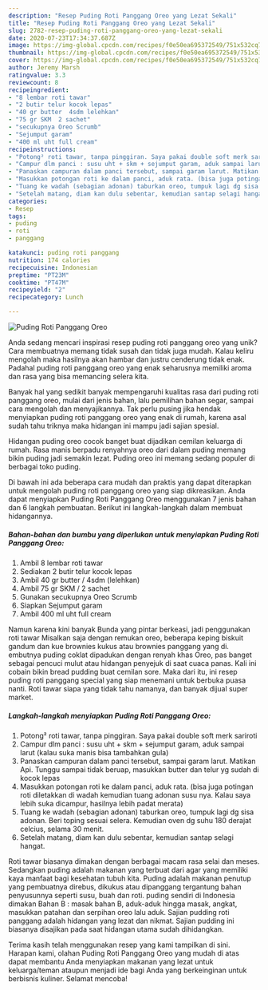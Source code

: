 ```yaml
---
description: "Resep Puding Roti Panggang Oreo yang Lezat Sekali"
title: "Resep Puding Roti Panggang Oreo yang Lezat Sekali"
slug: 2782-resep-puding-roti-panggang-oreo-yang-lezat-sekali
date: 2020-07-23T17:34:37.687Z
image: https://img-global.cpcdn.com/recipes/f0e50ea695372549/751x532cq70/puding-roti-panggang-oreo-foto-resep-utama.jpg
thumbnail: https://img-global.cpcdn.com/recipes/f0e50ea695372549/751x532cq70/puding-roti-panggang-oreo-foto-resep-utama.jpg
cover: https://img-global.cpcdn.com/recipes/f0e50ea695372549/751x532cq70/puding-roti-panggang-oreo-foto-resep-utama.jpg
author: Jeremy Marsh
ratingvalue: 3.3
reviewcount: 8
recipeingredient:
- "8 lembar roti tawar"
- "2 butir telur kocok lepas"
- "40 gr butter  4sdm lelehkan"
- "75 gr SKM  2 sachet"
- "secukupnya Oreo Scrumb"
- "Sejumput garam"
- "400 ml uht full cream"
recipeinstructions:
- "Potong² roti tawar, tanpa pinggiran. Saya pakai double soft merk sariroti"
- "Campur dlm panci : susu uht + skm + sejumput garam, aduk sampai larut (kalau suka manis bisa tambahkan gula)"
- "Panaskan campuran dalam panci tersebut, sampai garam larut. Matikan Api. Tunggu sampai tidak beruap, masukkan butter dan telur yg sudah di kocok lepas"
- "Masukkan potongan roti ke dalam panci, aduk rata. (bisa juga potingan roti diletakkan di wadah kemudian tuang adonan susu nya. Kalau saya lebih suka dicampur, hasilnya lebih padat merata)"
- "Tuang ke wadah (sebagian adonan) taburkan oreo, tumpuk lagi dg sisa adonan. Beri toping sesuai selera. Kemudian oven dg suhu 180 derajat celcius, selama 30 menit."
- "Setelah matang, diam kan dulu sebentar, kemudian santap selagi hangat."
categories:
- Resep
tags:
- puding
- roti
- panggang

katakunci: puding roti panggang 
nutrition: 174 calories
recipecuisine: Indonesian
preptime: "PT23M"
cooktime: "PT47M"
recipeyield: "2"
recipecategory: Lunch

---
```



![Puding Roti Panggang Oreo](https://img-global.cpcdn.com/recipes/f0e50ea695372549/751x532cq70/puding-roti-panggang-oreo-foto-resep-utama.jpg)

Anda sedang mencari inspirasi resep puding roti panggang oreo yang unik? Cara membuatnya memang tidak susah dan tidak juga mudah. Kalau keliru mengolah maka hasilnya akan hambar dan justru cenderung tidak enak. Padahal puding roti panggang oreo yang enak seharusnya memiliki aroma dan rasa yang bisa memancing selera kita.

Banyak hal yang sedikit banyak mempengaruhi kualitas rasa dari puding roti panggang oreo, mulai dari jenis bahan, lalu pemilihan bahan segar, sampai cara mengolah dan menyajikannya. Tak perlu pusing jika hendak menyiapkan puding roti panggang oreo yang enak di rumah, karena asal sudah tahu triknya maka hidangan ini mampu jadi sajian spesial.

Hidangan puding oreo cocok banget buat dijadikan cemilan keluarga di rumah. Rasa manis berpadu renyahnya oreo dari dalam puding memang bikin puding jadi semakin lezat. Puding oreo ini memang sedang populer di berbagai toko puding.


Di bawah ini ada beberapa cara mudah dan praktis yang dapat diterapkan untuk mengolah puding roti panggang oreo yang siap dikreasikan. Anda dapat menyiapkan Puding Roti Panggang Oreo menggunakan 7 jenis bahan dan 6 langkah pembuatan. Berikut ini langkah-langkah dalam membuat hidangannya.

<!--inarticleads1-->

##### Bahan-bahan dan bumbu yang diperlukan untuk menyiapkan Puding Roti Panggang Oreo:

1. Ambil 8 lembar roti tawar
1. Sediakan 2 butir telur kocok lepas
1. Ambil 40 gr butter / 4sdm (lelehkan)
1. Ambil 75 gr SKM / 2 sachet
1. Gunakan secukupnya Oreo Scrumb
1. Siapkan Sejumput garam
1. Ambil 400 ml uht full cream


Namun karena kini banyak Bunda yang pintar berkeasi, jadi penggunakan roti tawar Misalkan saja dengan remukan oreo, beberapa keping biskuit gandum dan kue brownies kukus atau brownies panggang yang di. embutnya puding coklat dipadukan dengan renyah khas Oreo, pas banget sebagai pencuci mulut atau hidangan penyejuk di saat cuaca panas. Kali ini cobain bikin bread pudding buat cemilan sore. Maka dari itu, ini resep puding roti panggang special yang siap menemani untuk berbuka puasa nanti. Roti tawar siapa yang tidak tahu namanya, dan banyak dijual super market. 

<!--inarticleads2-->

##### Langkah-langkah menyiapkan Puding Roti Panggang Oreo:

1. Potong² roti tawar, tanpa pinggiran. Saya pakai double soft merk sariroti
1. Campur dlm panci : susu uht + skm + sejumput garam, aduk sampai larut (kalau suka manis bisa tambahkan gula)
1. Panaskan campuran dalam panci tersebut, sampai garam larut. Matikan Api. Tunggu sampai tidak beruap, masukkan butter dan telur yg sudah di kocok lepas
1. Masukkan potongan roti ke dalam panci, aduk rata. (bisa juga potingan roti diletakkan di wadah kemudian tuang adonan susu nya. Kalau saya lebih suka dicampur, hasilnya lebih padat merata)
1. Tuang ke wadah (sebagian adonan) taburkan oreo, tumpuk lagi dg sisa adonan. Beri toping sesuai selera. Kemudian oven dg suhu 180 derajat celcius, selama 30 menit.
1. Setelah matang, diam kan dulu sebentar, kemudian santap selagi hangat.


Roti tawar biasanya dimakan dengan berbagai macam rasa selai dan meses. Sedangkan puding adalah makanan yang terbuat dari agar yang memiliki kaya manfaat bagi kesehatan tubuh kita. Puding adalah makanan penutup yang pembuatnya direbus, dikukus atau dipanggang tergantung bahan penyusunnya seperti susu, buah dan roti. puding sendiri di Indonesia dimakan Bahan B : masak bahan B, aduk-aduk hingga masak, angkat, masukkan patahan dan serpihan oreo lalu aduk. Sajian pudding roti panggang adalah hidangan yang lezat dan nikmat. Sajian pudding ini biasanya disajikan pada saat hidangan utama sudah dihidangkan. 

Terima kasih telah menggunakan resep yang kami tampilkan di sini. Harapan kami, olahan Puding Roti Panggang Oreo yang mudah di atas dapat membantu Anda menyiapkan makanan yang lezat untuk keluarga/teman ataupun menjadi ide bagi Anda yang berkeinginan untuk berbisnis kuliner. Selamat mencoba!
